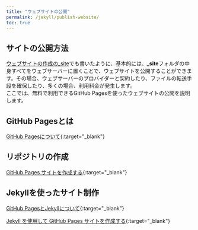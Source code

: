 ```yaml
---
title: "ウェブサイトの公開"
permalink: /jekyll/publish-website/
toc: true
---
```

## サイトの公開方法
[ウェブサイトの作成の_site](../create-website/#_site)でも書いたように、基本的には、**_site**フォルダの中身すべてをウェブサーバーに置くことで、ウェブサイトを公開することができます。その場合、ウェブサーバーのプロバイダーと契約したり、ファイルの転送手段を確保したり、多くの場合、利用料金が発生します。  
ここでは、無料で利用できるGitHub Pagesを使ったウェブサイトの公開を説明します。

## GitHub Pagesとは
[GitHub Pagesについて](https://docs.github.com/ja/pages/getting-started-with-github-pages/about-github-pages){:target="_blank"}

## リポジトリの作成
[GitHub Pages サイトを作成する](https://docs.github.com/ja/pages/getting-started-with-github-pages/creating-a-github-pages-site){:target="_blank"}

## Jekyllを使ったサイト制作
[GitHub PagesとJekyllについて](https://docs.github.com/ja/pages/setting-up-a-github-pages-site-with-jekyll/about-github-pages-and-jekyll){:target="_blank"}

[Jekyll を使用して GitHub Pages サイトを作成する](https://docs.github.com/ja/pages/setting-up-a-github-pages-site-with-jekyll/creating-a-github-pages-site-with-jekyll){:target="_blank"}
